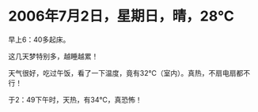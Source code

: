 # 2006年7月2日，星期日，晴，28℃
早上6：40多起床。

这几天梦特别多，越睡越累！

天气很好，吃过午饭，看了一下温度，竟有32℃（室内）。真热，不扇电扇都不行！

于2：49下午时，天热，有34℃，真恐怖！

